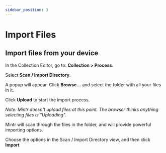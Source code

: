 ```yaml
---
sidebar_position: 3
---
```


# Import Files

## Import files from your device

In the Collection Editor, go to: **Collection > Process**.

Select **Scan / Import Directory**.

A popup will appear. Click **Browse...** and select the folder with all your files in it.

Click **Upload** to start the import process.

*Note: Mintr doesn't upload files at this point. The browser thinks anything selecting files is "Uploading".*

Mintr will scan through the files in the folder, and will provide powerful importing options.

Choose the options in the Scan / Import Directory view, and then click **Import** 


